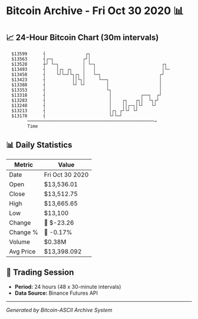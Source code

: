 # Bitcoin Archive - Fri Oct 30 2020 📊

## 📈 24-Hour Bitcoin Chart (30m intervals)

```
  $13599      ┤               ┌┐                               
  $13563      ┤┌─┐           ┌┘│                               
  $13528      ┼┘ └─┐         │ └─┐                         ┌┐  
  $13493      ┤    │┌┐ ┌┐    │   │                         │└─ 
  $13458      ┤    └┘└─┘└┐┌┐ │   └─┐                      ┌┘   
  $13423      ┤          ││└┐│     └──┐                   │    
  $13388      ┤          └┘ └┘        │                   │    
  $13353      ┤                       └┐                  │    
  $13318      ┤                        │           ┌──┐  ┌┘    
  $13283      ┤                        │    ┌┐   ┌┐│  └┐┌┘     
  $13248      ┤                        │    ││┌─┐│└┘   └┘      
  $13213      ┤                        │┌┐ ┌┘└┘ └┘             
  $13178      ┤                        └┘└─┘                   
        ────────────────────────────────────────────────→
        Time
```

## 📊 Daily Statistics

| Metric | Value |
|--------|-------|
| Date | Fri Oct 30 2020 |
| Open | $13,536.01 |
| Close | $13,512.75 |
| High | $13,665.65 |
| Low | $13,100 |
| Change | 🔴 $-23.26 |
| Change % | 🔴 -0.17% |
| Volume | $0.38M |
| Avg Price | $13,398.092 |

## 📅 Trading Session

- **Period:** 24 hours (48 x 30-minute intervals)
- **Data Source:** Binance Futures API

---
*Generated by Bitcoin-ASCII Archive System*
